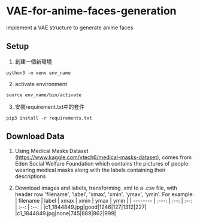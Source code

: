 # VAE-for-anime-faces-generation
implement a VAE structure to generate anime faces



## Setup
1. 創建一個新環境
```
python3 -m venv env_name
```
2. activate environment
```
source env_name/bin/activate
```
3. 安裝requirement.txt中的套件
```
pip3 install -r requirements.txt
```


## Download Data
1. Using Medical Masks Dataset (https://www.kaggle.com/vtech6/medical-masks-dataset), comes from Eden Social Welfare Foundation which contains the pictures of people wearing medical masks along with the labels containing their descriptions

2. Download images and labels, transforming .xml to a .csv file, with header row 'filename', 'label', 'xmax', 'xmin', 'ymax', 'ymin'.
   For example:
   | filename | label | xmax | xmin | ymax | ymin |
   | -------- | :---: | :--: | :--: | :--: | :--: |
   |c1\_1844849.jpg|good|1246|127|1312|227|
   |c1\_1844849.jpg|none|745|889|862|999|
   
